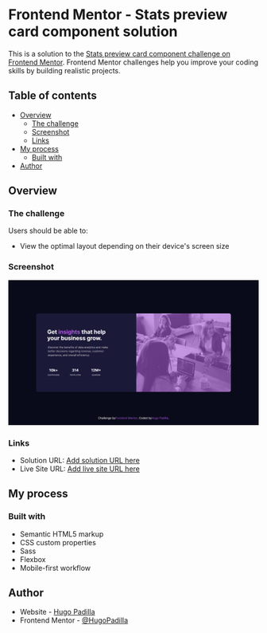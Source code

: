 # Frontend Mentor - Stats preview card component solution

This is a solution to the [Stats preview card component challenge on Frontend Mentor](https://www.frontendmentor.io/challenges/stats-preview-card-component-8JqbgoU62). Frontend Mentor challenges help you improve your coding skills by building realistic projects. 

## Table of contents

- [Overview](#overview)
  - [The challenge](#the-challenge)
  - [Screenshot](#screenshot)
  - [Links](#links)
- [My process](#my-process)
  - [Built with](#built-with)
- [Author](#author)

## Overview

### The challenge

Users should be able to:

- View the optimal layout depending on their device's screen size

### Screenshot

![](./screenshot.png)

### Links

- Solution URL: [Add solution URL here](https://github.com/HugoPadilla/stats-preview-card-component-main)
- Live Site URL: [Add live site URL here](https://hugopadilla.github.io/stats-preview-card-component-main/)

## My process

### Built with

- Semantic HTML5 markup
- CSS custom properties
- Sass
- Flexbox
- Mobile-first workflow

## Author

- Website - [Hugo Padilla](https://github.com/HugoPadilla)
- Frontend Mentor - [@HugoPadilla](https://www.frontendmentor.io/profile/HugoPadilla)
